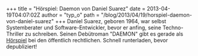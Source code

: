 +++
title = "Hörspiel: Daemon von Daniel Suarez"
date = 2013-04-19T04:07:02Z
author = "typ_o"
path = "/blog/2013/04/19/horspiel-daemon-von-daniel-suarez"
+++
Daniel Suarez, geboren 1964, war selbst Systemberater und
Software-Entwickler, bevor er anfing, seine Techno-Thriller zu
schreiben. Seinen Debütroman "DAEMON" gibt es gerade als
[Hörspiel](https://www.einslive.de/sendungen/plan_b/krimi/2013/daemon/130408_inhalt.jsp)
bei den öffentlich rechtlichen. Schnell runterladen, bevor
depubliziert\!
